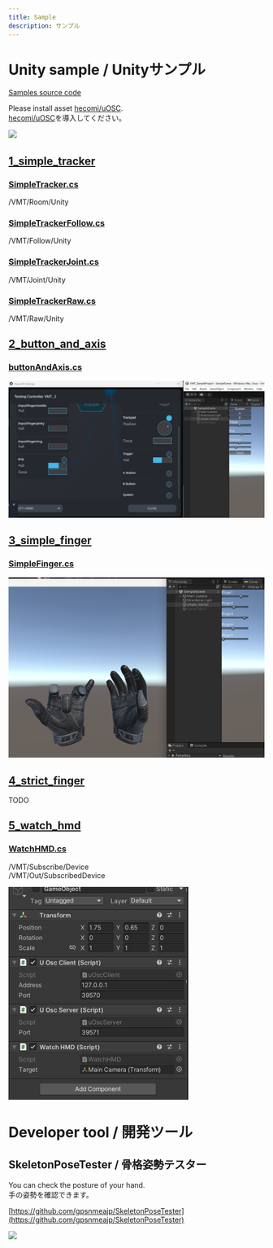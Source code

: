 ```yaml
---
title: Sample
description: サンプル
---
```


# Unity sample / Unityサンプル
[Samples source code](https://github.com/gpsnmeajp/VirtualMotionTrackerDocument/tree/main/sample)

Please install asset [hecomi/uOSC](https://github.com/hecomi/uOSC).  
[hecomi/uOSC](https://github.com/hecomi/uOSC)を導入してください。  

![](/VirtualMotionTrackerDocument/image/unity.png)

## [1_simple_tracker](https://github.com/gpsnmeajp/VirtualMotionTrackerDocument/tree/main/sample/1_simple_tracker/)
### [SimpleTracker.cs](https://github.com/gpsnmeajp/VirtualMotionTrackerDocument/tree/main/sample/1_simple_tracker/SimpleTracker.cs)
/VMT/Room/Unity  

### [SimpleTrackerFollow.cs](https://github.com/gpsnmeajp/VirtualMotionTrackerDocument/tree/main/sample/1_simple_tracker/SimpleTrackerFollow.cs)
/VMT/Follow/Unity  

### [SimpleTrackerJoint.cs](https://github.com/gpsnmeajp/VirtualMotionTrackerDocument/tree/main/sample/1_simple_tracker/SimpleTrackerJoint.cs)
/VMT/Joint/Unity  

### [SimpleTrackerRaw.cs](https://github.com/gpsnmeajp/VirtualMotionTrackerDocument/tree/main/sample/1_simple_tracker/SimpleTrackerRaw.cs)
/VMT/Raw/Unity  

## [2_button_and_axis](https://github.com/gpsnmeajp/VirtualMotionTrackerDocument/tree/main/sample/2_button_and_axis)
### [buttonAndAxis.cs](https://github.com/gpsnmeajp/VirtualMotionTrackerDocument/tree/main/sample/2_button_and_axis/buttonAndAxis.cs)

![](https://github.com/gpsnmeajp/VirtualMotionTrackerDocument/blob/main/sample/2_button_and_axis/inputtest.png?raw=true)

## [3_simple_finger](https://github.com/gpsnmeajp/VirtualMotionTrackerDocument/tree/main/sample/3_simple_finger)
### [SimpleFinger.cs](https://github.com/gpsnmeajp/VirtualMotionTrackerDocument/tree/main/sample/3_simple_finger/SimpleFinger.cs)
![](https://github.com/gpsnmeajp/VirtualMotionTrackerDocument/blob/main/sample/3_simple_finger/simple_finger.png?raw=true)


## [4_strict_finger](https://github.com/gpsnmeajp/VirtualMotionTrackerDocument/tree/main/sample/4_strict_finger)
TODO

## [5_watch_hmd](https://github.com/gpsnmeajp/VirtualMotionTrackerDocument/tree/main/sample/5_watch_hmd/)
### [WatchHMD.cs](https://github.com/gpsnmeajp/VirtualMotionTrackerDocument/tree/main/sample/5_watch_hmd/WatchHMD.cs)
/VMT/Subscribe/Device  
/VMT/Out/SubscribedDevice  

![](https://github.com/gpsnmeajp/VirtualMotionTrackerDocument/blob/main/sample/5_watch_hmd/watch_hmd.png?raw=true)

# Developer tool / 開発ツール
## SkeletonPoseTester / 骨格姿勢テスター
You can check the posture of your hand.  
手の姿勢を確認できます。  

[https://github.com/gpsnmeajp/SkeletonPoseTester](https://github.com/gpsnmeajp/SkeletonPoseTester)

![](/VirtualMotionTrackerDocument/image/SkeletonPoseTester.png)

